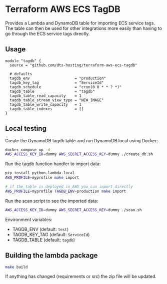 # Terraform AWS ECS TagDB

Provides a Lambda and DynamoDB table for importing ECS service tags. The
table can then be used for other integrations more easily than having to
go through the ECS service tags directly.

## Usage

```hcl
module "tagdb" {
  source = "github.com/dts-hosting/terraform-aws-ecs-tagdb"

  # defaults
  tagdb_env                    = "production"
  tagdb_key_tag                = "ServiceId"
  tagdb_schedule               = "cron(0 0 * * ? *)"
  tagdb_table                  = "tagdb"
  tagdb_table_read_capacity    = 1
  tagdb_table_stream_view_type = "NEW_IMAGE"
  tagdb_table_write_capacity   = 1
  tagdb_table_indexes          = []
}
```

## Local testing

Create the DynamoDB tagdb table and run DynamoDB local using Docker:

```bash
docker compose up -d
AWS_ACCESS_KEY_ID=dummy AWS_SECRET_ACCESS_KEY=dummy ./create_db.sh
```

Run the tagdb function handler to import data:

```bash
pip install python-lambda-local
AWS_PROFILE=myprofile make import

# if the table is deployed in AWS you can import directly
AWS_PROFILE=myprofile TAGDB_ENV=production make import
```

Run the scan script to see the imported data:

```bash
AWS_ACCESS_KEY_ID=dummy AWS_SECRET_ACCESS_KEY=dummy ./scan.sh
```

Environment variables:

- TAGDB_ENV (default: `test`)
- TAGDB_KEY_TAG (default: `ServiceId`)
- TAGDB_TABLE (default: `tagdb`)

## Building the lambda package

```bash
make build
```

If anything has changed (requirements or src) the zip file will be updated.
